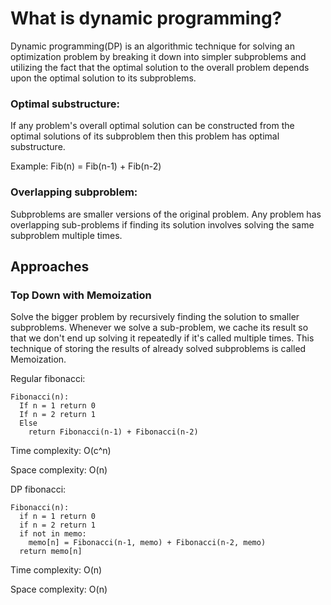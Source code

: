 # What is dynamic programming?
Dynamic programming(DP) is an algorithmic technique for solving an optimization problem by
breaking it down into simpler subproblems and utilizing the fact that the optimal solution to the overall 
problem depends upon the optimal solution to its subproblems.

### Optimal substructure:
If any problem's overall optimal solution can be constructed from the optimal solutions of its subproblem then this problem has optimal substructure.

Example: Fib(n) = Fib(n-1) + Fib(n-2)

### Overlapping subproblem:
Subproblems are smaller versions of the original problem. Any problem has overlapping sub-problems if finding its solution involves solving the same subproblem multiple times.

## Approaches

### Top Down with Memoization
Solve the bigger problem by recursively finding the solution to smaller subproblems. Whenever we solve a sub-problem, we cache its result so that we don't end up solving
it repeatedly if it's called multiple times. This technique of storing the results of already solved subproblems is called Memoization.

Regular fibonacci:
```
Fibonacci(n):
  If n = 1 return 0
  If n = 2 return 1
  Else
    return Fibonacci(n-1) + Fibonacci(n-2)
```
Time complexity: O(c^n)

Space complexity: O(n)

DP fibonacci:
```
Fibonacci(n):
  if n = 1 return 0
  if n = 2 return 1
  if not in memo:
    memo[n] = Fibonacci(n-1, memo) + Fibonacci(n-2, memo)
  return memo[n]
```
Time complexity: O(n)

Space complexity: O(n)
